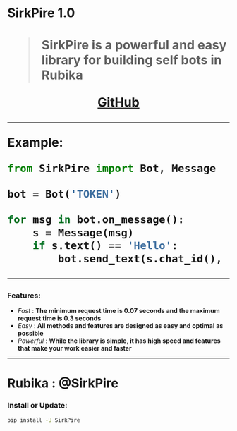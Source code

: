 <h1>SirkPire 1.0<h1/>

> SirkPire is a powerful and easy library for building self bots in Rubika

<p align='center'>
    <a href='https://github.com/MrTelepathic/SirkPire'>GitHub</a>
</p>

<hr>

**Example:**
``` python
from SirkPire import Bot, Message

bot = Bot('TOKEN')

for msg in bot.on_message():
    s = Message(msg)
    if s.text() == 'Hello':
        bot.send_text(s.chat_id(), 'Hello from SirkPire Library', s.message_id())
```

<hr>

### Features:
    
- *Fast* : **The minimum request time is 0.07 seconds and the maximum request time is 0.3 seconds**
- *Easy* : **All methods and features are designed as easy and optimal as possible**
- *Powerful* : **While the library is simple, it has high speed and features that make your work easier and faster**

<hr>

# Rubika : @SirkPire

### Install or Update:

``` bash
pip install -U SirkPire
```
